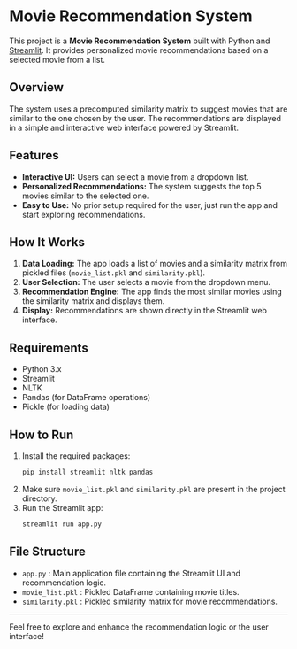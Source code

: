 # Movie Recommendation System

This project is a **Movie Recommendation System** built with Python and [Streamlit](https://streamlit.io/). It provides personalized movie recommendations based on a selected movie from a list.

## Overview

The system uses a precomputed similarity matrix to suggest movies that are similar to the one chosen by the user. The recommendations are displayed in a simple and interactive web interface powered by Streamlit.

## Features

- **Interactive UI:** Users can select a movie from a dropdown list.
- **Personalized Recommendations:** The system suggests the top 5 movies similar to the selected one.
- **Easy to Use:** No prior setup required for the user, just run the app and start exploring recommendations.

## How It Works

1. **Data Loading:** The app loads a list of movies and a similarity matrix from pickled files (`movie_list.pkl` and `similarity.pkl`).
2. **User Selection:** The user selects a movie from the dropdown menu.
3. **Recommendation Engine:** The app finds the most similar movies using the similarity matrix and displays them.
4. **Display:** Recommendations are shown directly in the Streamlit web interface.

## Requirements

- Python 3.x
- Streamlit
- NLTK
- Pandas (for DataFrame operations)
- Pickle (for loading data)

## How to Run

1. Install the required packages:
    ```bash
    pip install streamlit nltk pandas
    ```
2. Make sure `movie_list.pkl` and `similarity.pkl` are present in the project directory.
3. Run the Streamlit app:
    ```bash
    streamlit run app.py
    ```

## File Structure

- `app.py` : Main application file containing the Streamlit UI and recommendation logic.
- `movie_list.pkl` : Pickled DataFrame containing movie titles.
- `similarity.pkl` : Pickled similarity matrix for movie recommendations.

---

Feel free to explore and enhance the recommendation logic or the user interface!

